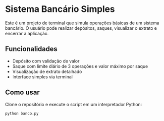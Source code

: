 # Sistema Bancário Simples

Este é um projeto de terminal que simula operações básicas de um sistema bancário. O usuário pode realizar depósitos, saques, visualizar o extrato e encerrar a aplicação.

## Funcionalidades

- Depósito com validação de valor
- Saque com limite diário de 3 operações e valor máximo por saque
- Visualização de extrato detalhado
- Interface simples via terminal

## Como usar

Clone o repositório e execute o script em um interpretador Python:

```bash
python banco.py
